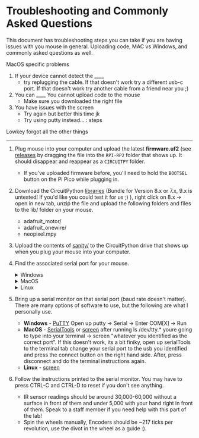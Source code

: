 # Troubleshooting and Commonly Asked Questions

This document has troubleshooting steps you can take if you are having issues with you mouse in general. Uploading code, MAC vs Windows, and commonly asked questions as well.


MacOS specific problems
1. If your device cannot detect the ____
    - try replugging the cable. If that doesn't work try a different usb-c port. If that doesn't work try another cable from a friend near you ;)
2. You can ____ You cannot upload code to the mouse
    -  Make sure you downloaded the right file
3. You have issues with the screen
    - Try again but better this time jk
    - Try using putty instead... : steps


Lowkey forgot all the other things

---------------------------------------------------------


1. Plug mouse into your computer and upload the latest **firmware.uf2** (see [releases](https://adafruit-circuit-python.s3.amazonaws.com/bin/raspberry_pi_pico/en_US/adafruit-circuitpython-raspberry_pi_pico-en_US-8.2.0.uf2) by dragging the file into the `RPI-RP2` folder that shows up. It should disappear and reappear as a `CIRCUITPY` folder.
    * If you've uploaded firmware before, you'll need to hold the `BOOTSEL` button on the Pi Pico while plugging in.
2. Download the CircuitPython [libraries](https://circuitpython.org/libraries) (Bundle for Version 8.x or 7.x, 9.x is untested! If you'd like you could test it for us ;) ), right click on 8.x -> open in new tab, unzip the file and upload the following folders and files to the lib/ folder on your mouse.
    * adafruit_motor/
    * adafruit_onewire/
    * neopixel.mpy
3. Upload the contents of [sanity/](../labs/sanity/) to the CircuitPython drive that shows up when you plug your mouse into your computer.
4. Find the associated serial port for your mouse.
    <details>
    <summary>Windows</summary>

    Open up `Device Manager` and check the `Ports (COM & LPT)` dropdown. Your serial (COM) port is one of those. If it's hard to identify, try unplugging and replugging your mouse and see which COM port disappears.

    </details>
    <details>
    <summary>MacOS</summary>

    Run `ls  /dev/tty.*` in Terminal. The correct port is one of those. If it's hard to identify, try unplugging and replugging your mouse and see which port disappears.

    </details>
    <details>
    <summary>Linux</summary>

    Hello there! A fellow power user you are. Your distro may be different, but chances are it's under something like `/dev/ttyACM0`.

    </details>
5. Bring up a serial monitor on that serial port (baud rate doesn't matter). There are many options of software to use, but the following are what I personally use.
    * **Windows** - [PuTTY](https://www.chiark.greenend.org.uk/~sgtatham/putty/latest.html) Open up putty -> Serial -> Enter COM[X] -> Run
    * **MacOS** - [SerialTools](https://apps.apple.com/us/app/serialtools/id611021963?mt=12) or [screen](https://en.wikipedia.org/wiki/GNU_Screen) after running ls /dev/tty.* youre going to type into your terminal -> screen "whatever you identified as the correct port". If this doesn't work, its a bit finiky, open up serialTools to the terminal tab change your serial port to the usb you identified and press the connect button on the right hand side. After, press disconnect and do the terminal instructions again.
    * **Linux** - [screen](https://en.wikipedia.org/wiki/GNU_Screen)
6. Follow the instructions printed to the serial monitor. You may have to press CTRL-C and CTRL-D to reset if you don't see anything.
    * IR sensor readings should be around 30,000-60,000 without a surface in front of them and under 5,000 with your hand right in front of them. Speak to a staff member if you need help with this part of the lab!
    * Spin the wheels manually, Encoders should be \~217 ticks per revolution, use the divot in the wheel as a guide :).
